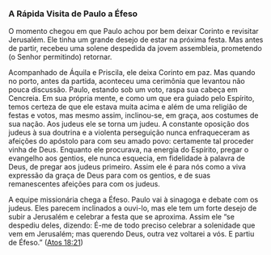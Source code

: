 ### A Rápida Visita de Paulo a Éfeso 

O momento chegou em que Paulo achou por bem deixar Corinto e revisitar Jerusalém. Ele tinha um grande desejo de estar na próxima festa. Mas antes de partir, recebeu uma solene despedida da jovem assembleia, prometendo (o Senhor permitindo) retornar.

Acompanhado de Áquila e Priscila, ele deixa Corinto em paz. Mas quando no porto, antes da partida, aconteceu uma cerimônia que levantou não pouca discussão. Paulo, estando sob um voto, raspa sua cabeça em Cencreia. Em sua própria mente, e como um que era guiado pelo Espírito, temos certeza de que ele estava muita acima e além de uma religião de festas e votos, mas mesmo assim, inclinou-se, em graça, aos costumes de sua nação. Aos judeus ele se torna um judeu. A constante oposição dos judeus à sua doutrina e a violenta perseguição nunca enfraqueceram as afeições do apóstolo para com seu amado povo: certamente tal proceder vinha de Deus. Enquanto ele procurava, na energia do Espírito, pregar o evangelho aos gentios, ele nunca esquecia, em fidelidade à palavra de Deus, de pregar aos judeus primeiro. Assim ele é para nós como a viva expressão da graça de Deus para com os gentios, e de suas remanescentes afeições para com os judeus.

A equipe missionária chega a Éfeso. Paulo vai à sinagoga e debate com os judeus. Eles parecem inclinados a ouvi-lo, mas ele tem um forte desejo de subir a Jerusalém e celebrar a festa que se aproxima. Assim ele “se despediu deles, dizendo: É-me de todo preciso celebrar a solenidade que vem em Jerusalém; mas querendo Deus, outra vez voltarei a vós. E partiu de Éfeso.” ([Atos 18:21](http://bibliaonline.com.br/acf/atos/18/21))